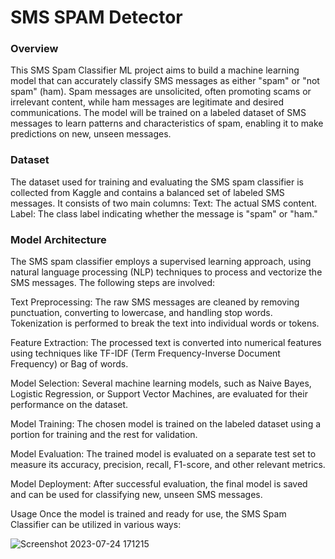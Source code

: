 # SMS SPAM Detector 
### Overview
This SMS Spam Classifier ML project aims to build a machine learning model that can accurately classify SMS messages as either "spam" or "not spam" (ham). Spam messages are unsolicited, often promoting scams or irrelevant content, while ham messages are legitimate and desired communications. The model will be trained on a labeled dataset of SMS messages to learn patterns and characteristics of spam, enabling it to make predictions on new, unseen messages.

### Dataset
The dataset used for training and evaluating the SMS spam classifier is collected from Kaggle and contains a balanced set of labeled SMS messages. It consists of two main columns:
Text: The actual SMS content.
Label: The class label indicating whether the message is "spam" or "ham."

### Model Architecture
The SMS spam classifier employs a supervised learning approach, using natural language processing (NLP) techniques to process and vectorize the SMS messages. The following steps are involved:

Text Preprocessing: The raw SMS messages are cleaned by removing punctuation, converting to lowercase, and handling stop words. Tokenization is performed to break the text into individual words or tokens.

Feature Extraction: The processed text is converted into numerical features using techniques like TF-IDF (Term Frequency-Inverse Document Frequency) or Bag of words.

Model Selection: Several machine learning models, such as Naive Bayes, Logistic Regression, or Support Vector Machines, are evaluated for their performance on the dataset.

Model Training: The chosen model is trained on the labeled dataset using a portion for training and the rest for validation.

Model Evaluation: The trained model is evaluated on a separate test set to measure its accuracy, precision, recall, F1-score, and other relevant metrics.

Model Deployment: After successful evaluation, the final model is saved and can be used for classifying new, unseen SMS messages.

Usage
Once the model is trained and ready for use, the SMS Spam Classifier can be utilized in various ways:

![Screenshot 2023-07-24 171215](https://github.com/prasadkanthuri/Portfolio/assets/135444495/f34583be-cb75-4f3e-8263-fd2007c43711)

